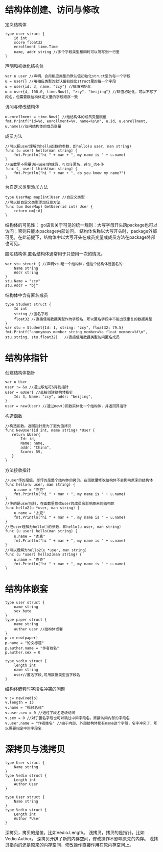 # 结构体创建、访问与修改
定义结构体

```
type user struct {
    id int
    score float32
    enrollment time.Time
    name, addr string //多个字段类型相同时可以简写到一行里
}
```

声明和初始化结构体
```
var u user //声明，会用相应类型的默认值初始化struct里的每一个字段
u = user{} //用相应类型的默认值初始化struct里的每一个字段
u = user{id: 3, name: "zcy"} //赋值初始化
u = user{4, 100.0, time.Now(), "zcy", "beijing"} //赋值初始化，可以不写字段名，但需要跟结构体定义里的字段顺序一致
```

访问与修改结构体
```
u.enrollment = time.Now() //给结构体的成员变量赋值
fmt.Printf("id=%d, enrollment=%v, name=%s\n", u.id, u.enrollment, u.name)//访问结构体的成员变量
```

成员方法
```
//可以把user理解为hello函数的参数，即hello(u user, man string)
func (u user) hello(man string) {
    fmt.Println("hi " + man + ", my name is " + u.name)
}
//函数里不需要访问user的成员，可以传匿名，甚至_也不传
func (_ user) think(man string) {
    fmt.Println("hi " + man + ", do you know my name?")
}
```


为自定义类型添加方法
```
type UserMap map[int]User //自定义类型
//可以给自定义类型添加任意方法
func (um UserMap) GetUser(id int) User {
    return um[id]
}
```

结构体的可见性：
go语言关于可见的统一规则：大写字母开头跨package也可以访问；否则只能本package内部访问。
结构体名称以大写开头时，package外部可见，在此前提下，结构体中以大写开头在成员变量或成员方法在package外部也可见。



匿名结构体,匿名结构体通常用于只使用一次的情况。
```
var stu struct { //声明stu是一个结构体，但这个结构体是匿名的
	Name string
	Addr string
}
stu.Name = "zcy"
stu.Addr = "bj"
```


结构体中含有匿名成员
```
type Student struct {
	Id int
	string //匿名字段
	float32 //直接使用数据类型作为字段名，所以匿名字段中不能出现重复的数据类型
}
var stu = Student{Id: 1, string: "zcy", float32: 79.5}
fmt.Printf("anonymous_member string member=%s float member=%f\n", stu.string, stu.float32)   //直接使用数据类型访问匿名成员
```

# 结构体指针
创建结构体指针
```
var u User
user := &u //通过取址符&得到指针
user = &User{ //直接创建结构体指针
    Id: 3, Name: "zcy", addr: "beijing",
}
user = new(User) //通过new()函数实体化一个结构体，并返回其指针
```

 构造函数
 ```
 //构造函数。返回指针是为了避免值拷贝
func NewUser(id int, name string) *User {
	return &User{
		Id: id,
		Name: name,
		addr: "China",
		Score: 59,
	}
}
 ```
方法接收指针
```
//user传的是值，即传的是整个结构体的拷贝。在函数里修改结构体不会影响原来的结构体
func hello(u user, man string) {
    u.name = "杰克"
    fmt.Println("hi " + man + ", my name is " + u.name)
}
//传的是user指针，在函数里修改user的成员会影响原来的结构体
func hello2(u *user, man string) {
    u.name = "杰克"
    fmt.Println("hi " + man + ", my name is " + u.name)
}
//把user理解为hello()的参数，即hello(u user, man string)
func (u user) hello(man string) {
    u.name = "杰克"
    fmt.Println("hi " + man + ", my name is " + u.name)
}
//可以理解为hello2(u *user, man string)
func (u *user) hello2(man string) {
    u.name = "杰克"
    fmt.Println("hi " + man + ", my name is " + u.name)
}
```

# 结构体嵌套
```
type user struct {
    name string
    sex byte
}
type paper struct {
    name string
    auther user //结构体嵌套
}
p := new(paper)
p.name = "论文标题"
p.auther.name = "作者姓名"
p.auther.sex = 0

type vedio struct {
    length int
    name string
    user//匿名字段,可用数据类型当字段名
}
```
结构体嵌套时字段名冲突的问题
```
v := new(vedio)
v.length = 13
v.name = "视频名称"
v.user.sex = 0 //通过字段名逐级访问
v.sex = 0 //对于匿名字段也可以跳过中间字段名，直接访问内部的字段名
v.user.name = "作者姓名" //由于内部、外部结构体都有name这个字段，名字冲突了，所以需要指定中间字段名
```


# 深拷贝与浅拷贝

```
type User struct {
	Name string
}
type Vedio struct {
	Length int
	Author User
}
```

```
type User struct {
	Name string
}
type Vedio struct {
	Length int
	Author *User
}
```

深拷贝，拷贝的是值，比如Vedio.Length。
浅拷贝，拷贝的是指针，比如Vedio.Author。
深拷贝开辟了新的内存空间，修改操作不影响原先的内存。
浅拷贝指向的还是原来的内存空间，修改操作直接作用在原内存空间上。


